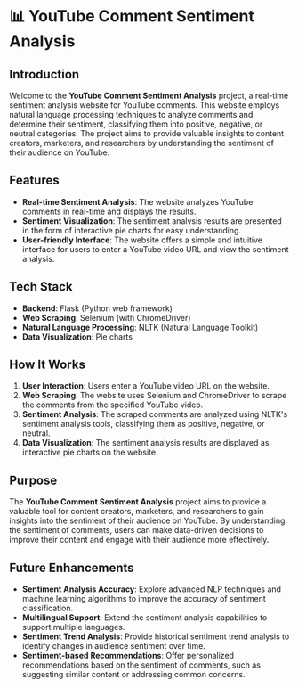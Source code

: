# 📊 YouTube Comment Sentiment Analysis

## Introduction

Welcome to the **YouTube Comment Sentiment Analysis** project, a real-time sentiment analysis website for YouTube comments. This website employs natural language processing techniques to analyze comments and determine their sentiment, classifying them into positive, negative, or neutral categories. The project aims to provide valuable insights to content creators, marketers, and researchers by understanding the sentiment of their audience on YouTube.

## Features

- **Real-time Sentiment Analysis**: The website analyzes YouTube comments in real-time and displays the results.
- **Sentiment Visualization**: The sentiment analysis results are presented in the form of interactive pie charts for easy understanding.
- **User-friendly Interface**: The website offers a simple and intuitive interface for users to enter a YouTube video URL and view the sentiment analysis.

## Tech Stack

- **Backend**: Flask (Python web framework)
- **Web Scraping**: Selenium (with ChromeDriver)
- **Natural Language Processing**: NLTK (Natural Language Toolkit)
- **Data Visualization**: Pie charts

## How It Works

1. **User Interaction**: Users enter a YouTube video URL on the website.
2. **Web Scraping**: The website uses Selenium and ChromeDriver to scrape the comments from the specified YouTube video.
3. **Sentiment Analysis**: The scraped comments are analyzed using NLTK's sentiment analysis tools, classifying them as positive, negative, or neutral.
4. **Data Visualization**: The sentiment analysis results are displayed as interactive pie charts on the website.

## Purpose

The **YouTube Comment Sentiment Analysis** project aims to provide a valuable tool for content creators, marketers, and researchers to gain insights into the sentiment of their audience on YouTube. By understanding the sentiment of comments, users can make data-driven decisions to improve their content and engage with their audience more effectively.

## Future Enhancements

- **Sentiment Analysis Accuracy**: Explore advanced NLP techniques and machine learning algorithms to improve the accuracy of sentiment classification.
- **Multilingual Support**: Extend the sentiment analysis capabilities to support multiple languages.
- **Sentiment Trend Analysis**: Provide historical sentiment trend analysis to identify changes in audience sentiment over time.
- **Sentiment-based Recommendations**: Offer personalized recommendations based on the sentiment of comments, such as suggesting similar content or addressing common concerns.